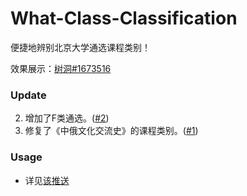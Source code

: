 # What-Class-Classification
 便捷地辨别北京大学通选课程类别！

效果展示：[树洞#1673516](http://pkuhelper.pku.edu.cn/hole/#1673516)

### Update

2. 增加了F类通选。([#2](https://github.com/wr786/What-Class-Classification/issues/2))
1. 修复了《中俄文化交流史》的课程类别。([#1](https://github.com/wr786/What-Class-Classification/issues/1))

### Usage

- 详见[该推送](https://mp.weixin.qq.com/s/pey6Y2QyboGn8gdHnADnpg)

